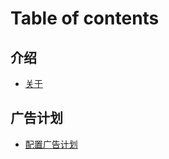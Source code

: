 # Table of contents

## 介绍

* [关于](README.md)

## 广告计划

* [配置广告计划](guang-gao-ji-hua/pei-zhi-guang-gao-ji-hua.md)
